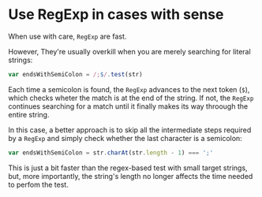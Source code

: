 # Use RegExp in cases with sense

When use with care, `RegExp` are fast.

However, They're usually overkill when you are merely searching for literal strings:

```js
var endsWithSemiColon = /;$/.test(str)
```

Each time a semicolon is found, the `RegExp` advances to the next token (`$`), which checks wheter the match is at the end of the string. If not, the `RegExp` continues searching for a match until it finally makes its way throough the entire string.

In this case, a better approach is to skip all the intermediate steps required by a `RegExp` and simply check whether the last character is a semicolon:

```js
var endsWithSemiColon = str.charAt(str.length - 1) === ';'
```

This is just a bit faster than the regex-based test with small target strings, but, more importantly, the string's length no longer affects the time needed to perfom the test.
